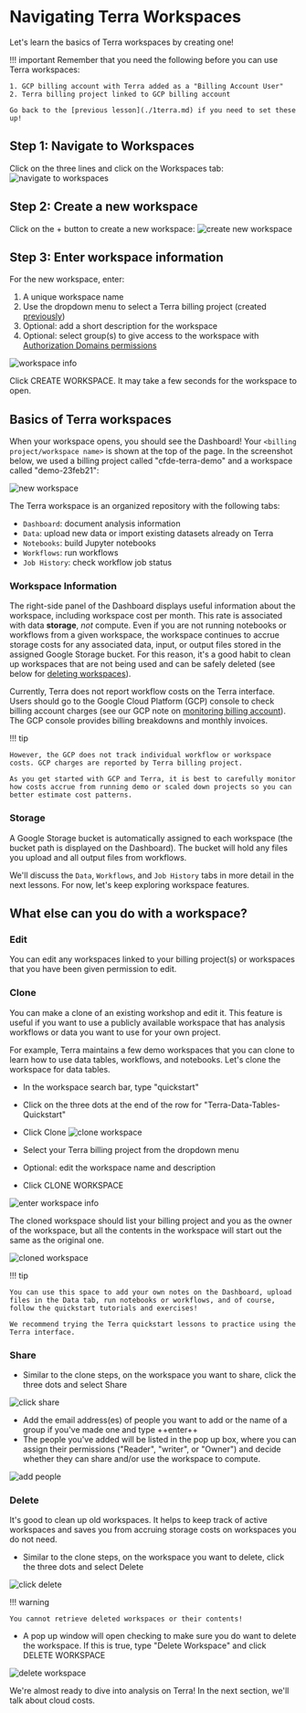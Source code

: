 # Navigating Terra Workspaces

Let's learn the basics of Terra workspaces by creating one!

!!! important
    Remember that you need the following before you can use Terra workspaces:

    1. GCP billing account with Terra added as a "Billing Account User"
    2. Terra billing project linked to GCP billing account

    Go back to the [previous lesson](./1terra.md) if you need to set these up!

## Step 1: Navigate to Workspaces

Click on the three lines and click on the <span class="highlight_txt">Workspaces</span> tab:
![](./terra-imgs/terra-workspace1.png "navigate to workspaces")

## Step 2: Create a new workspace

Click on the <span class="highlight_txt">+</span> button to create a new workspace:
![](./terra-imgs/terra-workspace2.png "create new workspace")

## Step 3: Enter workspace information

For the new workspace, enter:

1. A unique workspace name
2. Use the dropdown menu to select a Terra billing project (created [previously](./1terra.md))
3. Optional: add a short description for the workspace
4. Optional: select group(s) to give access to the workspace with [Authorization Domains permissions](https://support.terra.bio/hc/en-us/articles/360026775691-Managing-data-privacy-and-access-with-Authorization-Domains)

![](./terra-imgs/terra-workspace3.png "workspace info")

Click <span class="highlight_txt">CREATE WORKSPACE</span>. It may take a few seconds for the workspace to open.

## Basics of Terra workspaces

When your workspace opens, you should see the Dashboard! Your `<billing project/workspace name>` is shown at the top of the page. In the screenshot below, we used a billing project called "cfde-terra-demo" and a workspace called "demo-23feb21":

![](./terra-imgs/terra-workspace4.png "new workspace")

The Terra workspace is an organized repository with the following tabs:

- `Dashboard`: document analysis information
- `Data`: upload new data or import existing datasets already on Terra
- `Notebooks`: build Jupyter notebooks
- `Workflows`: run workflows
- `Job History`: check workflow job status

### Workspace Information

The right-side panel of the Dashboard displays useful information about the workspace, including workspace cost per month. This rate is associated with data **storage**, *not* compute. Even if you are not running notebooks or workflows from a given workspace, the workspace continues to accrue storage costs for any associated data, input, or output files stored in the assigned Google Storage bucket. For this reason, it's a good habit to clean up workspaces that are not being used and can be safely deleted (see below for [deleting workspaces](#delete-worksp)).

Currently, Terra does not report workflow costs on the Terra interface. Users should go to the Google Cloud Platform (GCP) console to check billing account charges (see our GCP note on [monitoring billing account](../Introduction-to-GCP/gcp1.md)). The GCP console provides billing breakdowns and monthly invoices.

!!! tip

    However, the GCP does not track individual workflow or workspace costs. GCP charges are reported by Terra billing project.

    As you get started with GCP and Terra, it is best to carefully monitor how costs accrue from running demo or scaled down projects so you can better estimate cost patterns.

### Storage

A Google Storage bucket is automatically assigned to each workspace (the bucket path is displayed on the Dashboard). The bucket will hold any files you upload and all output files from workflows.

We'll discuss the `Data`, `Workflows`, and `Job History` tabs in more detail in the next lessons. For now, let's keep exploring workspace features.

## What else can you do with a workspace?

### Edit

You can edit any workspaces linked to your billing project(s) or workspaces that you have been given permission to edit.

### Clone

You can make a clone of an existing workshop and edit it. This feature is useful if you want to use a publicly available workspace that has analysis workflows or data you want to use for your own project.

For example, Terra maintains a few demo workspaces that you can clone to learn how to use data tables, workflows, and notebooks. Let's clone the workspace for data tables.

- In the workspace search bar, type "quickstart"
- Click on the three dots at the end of the row for "Terra-Data-Tables-Quickstart"
- Click <span class="highlight_txt">Clone</span>
![](./terra-imgs/terra-workspace-clone.png "clone workspace")

- Select your Terra billing project from the dropdown menu
- Optional: edit the workspace name and description
- Click <span class="highlight_txt">CLONE WORKSPACE</span>

![](./terra-imgs/terra-workspace-clone2.png "enter workspace info")

The cloned workspace should list your billing project and you as the owner of the workspace, but all the contents in the workspace will start out the same as the original one.

![](./terra-imgs/terra-workspace-clone3.png "cloned workspace")

!!! tip

    You can use this space to add your own notes on the Dashboard, upload files in the Data tab, run notebooks or workflows, and of course, follow the quickstart tutorials and exercises!

    We recommend trying the Terra quickstart lessons to practice using the Terra interface.

### Share

- Similar to the clone steps, on the workspace you want to share, click the three dots and select <span class="highlight_txt">Share</span>

![](./terra-imgs/terra-workspace-share1.png "click share")

- Add the email address(es) of people you want to add or the name of a group if you've made one and type ++enter++
- The people you've added will be listed in the pop up box, where you can assign their permissions ("Reader", "writer", or "Owner") and decide whether they can share and/or use the workspace to compute.

![](./terra-imgs/terra-workspace-share2.png "add people")

### Delete <a name="delete-worksp"></a>

It's good to clean up old workspaces. It helps to keep track of active workspaces and saves you from accruing storage costs on workspaces you do not need.

- Similar to the clone steps, on the workspace you want to delete, click the three dots and select <span class="highlight_txt">Delete</span>

![](./terra-imgs/terra-workspace-delete.png "click delete")

!!! warning

    You cannot retrieve deleted workspaces or their contents!

- A pop up window will open checking to make sure you do want to delete the workspace. If this is true, type "Delete Workspace" and click <span class="highlight_txt">DELETE WORKSPACE</span>

![](./terra-imgs/terra-workspace-delete2.png "delete workspace")

We're almost ready to dive into analysis on Terra! In the next section, we'll talk about cloud costs.
